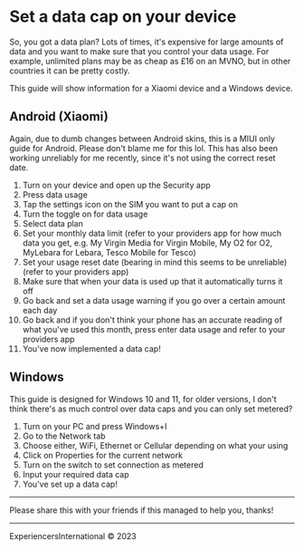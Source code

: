 # Set a data cap on your device

So, you got a data plan? Lots of times, it's expensive for large amounts of data and you want to make sure that you control your data usage. For example, unlimited plans may be as cheap as £16 on an MVNO, but in other countries it can be pretty costly.

This guide will show information for a Xiaomi device and a Windows device.

## Android (Xiaomi)

Again, due to dumb changes between Android skins, this is a MIUI only guide for Android. Please don't blame me for this lol. This has also been working unreliably for me recently, since it's not using the correct reset date.

1. Turn on your device and open up the Security app
2. Press data usage
3. Tap the settings icon on the SIM you want to put a cap on
4. Turn the toggle on for data usage
5. Select data plan
6. Set your monthly data limit (refer to your providers app for how much data you get, e.g. My Virgin Media for Virgin Mobile, My O2 for O2, MyLebara for Lebara, Tesco Mobile for Tesco)
7. Set your usage reset date (bearing in mind this seems to be unreliable) (refer to your providers app)
8. Make sure that when your data is used up that it automatically turns it off
9. Go back and set a data usage warning if you go over a certain amount each day
10. Go back and if you don't think your phone has an accurate reading of what you've used this month, press enter data usage and refer to your providers app
11. You've now implemented a data cap!

## Windows

This guide is designed for Windows 10 and 11, for older versions, I don't think there's as much control over data caps and you can only set metered?

1. Turn on your PC and press Windows+I
2. Go to the Network tab
3. Choose either, WiFi, Ethernet or Cellular depending on what your using
4. Click on Properties for the current network
5. Turn on the switch to set connection as metered
6. Input your required data cap
7. You've set up a data cap!

---

Please share this with your friends if this managed to help you, thanks!

---

ExperiencersInternational © 2023
